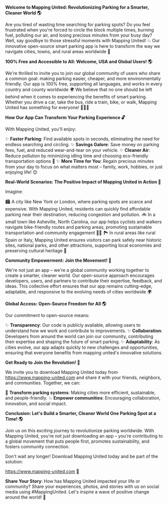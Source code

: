 **Welcome to Mapping United: Revolutionizing Parking for a Smarter, Cleaner World 🌎**

Are you tired of wasting time searching for parking spots? Do you feel frustrated when you're forced to circle the block multiple times, burning fuel, polluting our air, and losing precious minutes from your busy day? Well, say goodbye to those stressful moments with Mapping United! 💥 Our innovative open-source smart parking app is here to transform the way we navigate cities, towns, and rural areas worldwide 🌟

**100% Free and Accessible to All: Welcome, USA and Global Users! 🌎**

We're thrilled to invite you to join our global community of users who share a common goal: making parking easier, cheaper, and more environmentally friendly. Our app is 100% free, supporting all languages, and works in every country and county worldwide 🌍 We believe that no one should be left behind when it comes to experiencing the benefits of smart parking. Whether you drive a car, take the bus, ride a train, bike, or walk, Mapping United has something for everyone! 🚶‍♀️🚌

**How Our App Can Transform Your Parking Experience 🔓**

With Mapping United, you'll enjoy:

✨ **Faster Parking**: Find available spots in seconds, eliminating the need for endless searching and circling.
✨ **Savings Galore**: Save money on parking fees, fuel, and reduced wear-and-tear on your vehicle.
✨ **Cleaner Air**: Reduce pollution by minimizing idling time and choosing eco-friendly transportation options 🌿
✨ **More Time for You**: Regain precious minutes from your day to focus on what matters most – family, work, hobbies, or just enjoying life! 😊

**Real-World Scenarios: The Positive Impact of Mapping United in Action 🌟**

Imagine:

🏙️ A city like New York or London, where parking spots are scarce and expensive. With Mapping United, residents can quickly find affordable parking near their destination, reducing congestion and pollution.
🚲 In a small town like Asheville, North Carolina, our app helps cyclists and walkers navigate bike-friendly routes and parking areas, promoting sustainable transportation and community engagement 🚴‍♂️
🏞️ In rural areas like rural Spain or Italy, Mapping United ensures visitors can park safely near historic sites, national parks, and other attractions, supporting local economies and preserving cultural heritage 🌳

**Community Empowerment: Join the Movement! 🌟**

We're not just an app – we're a global community working together to create a smarter, cleaner world. Our open-source approach encourages developers, users, and partners to contribute their expertise, feedback, and ideas. This collective effort ensures that our app remains cutting-edge, adaptable, and responsive to the evolving needs of cities worldwide 🌍

**Global Access: Open-Source Freedom for All 🌎**

Our commitment to open-source means:

✨ **Transparency**: Our code is publicly available, allowing users to understand how we work and contribute to improvements.
✨ **Collaboration**: Developers from around the world can join our community, contributing their expertise and shaping the future of smart parking.
✨ **Adaptability**: As cities evolve, our app adapts quickly to new challenges and opportunities, ensuring that everyone benefits from mapping united's innovative solutions.

**Get Ready to Join the Revolution! 🚀**

We invite you to download Mapping United today from https://www.mapping-united.com and share it with your friends, neighbors, and communities. Together, we can:

🌟 **Transform parking systems**: Making cities more efficient, sustainable, and people-friendly.
💥 **Empower communities**: Encouraging collaboration, innovation, and social impact.

**Conclusion: Let's Build a Smarter, Cleaner World One Parking Spot at a Time! 🌎**

Join us on this exciting journey to revolutionize parking worldwide. With Mapping United, you're not just downloading an app – you're contributing to a global movement that puts people first, promotes sustainability, and fosters community connection.

Don't wait any longer! Download Mapping United today and be part of the solution:

https://www.mapping-united.com 📲

**Share Your Story**: How has Mapping United impacted your life or community? Share your experiences, photos, and stories with us on social media using #MappingUnited. Let's inspire a wave of positive change around the world! 🌟